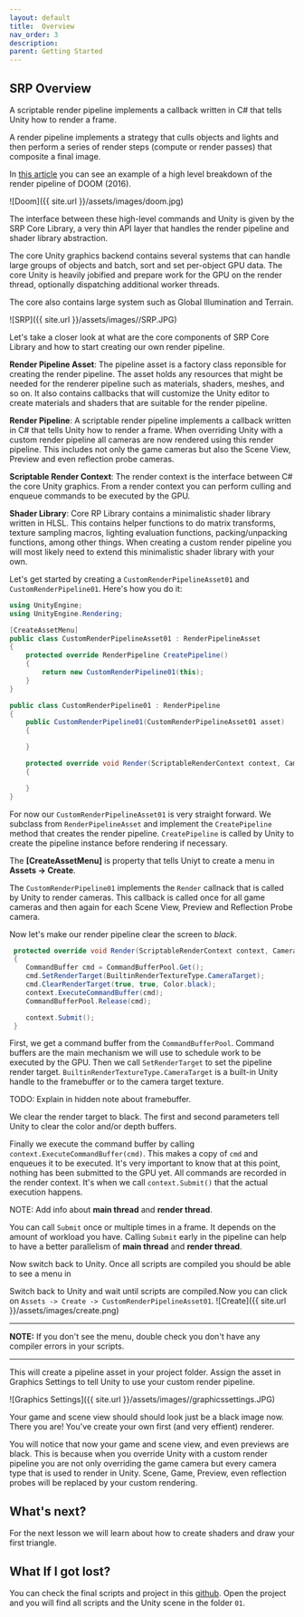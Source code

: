 ```yaml
---
layout: default
title:  Overview
nav_order: 3
description: 
parent: Getting Started
---
```


## SRP Overview

A scriptable render pipeline implements a callback written in C# that tells Unity how to render a frame. 

A render pipeline implements a strategy that culls objects and lights and then perform a series of render steps (compute or render passes) that composite a final image. 

In [this article](http://www.adriancourreges.com/blog/2016/09/09/doom-2016-graphics-study/) you can see an example of a high level breakdown of the render pipeline of DOOM (2016).

![Doom]({{ site.url }}/assets/images/doom.jpg)

The interface between these high-level commands and Unity is given by the SRP Core Library, a very thin API layer that handles the render pipeline and shader library abstraction. 

The core Unity graphics backend contains several systems that can handle large groups of objects and batch, sort and set per-object GPU data. The core Unity is heavily jobified and prepare work for the GPU on the render thread, optionally dispatching additional worker threads.

The core also contains large system such as Global Illumination and Terrain.

![SRP]({{ site.url }}/assets/images//SRP.JPG)

Let's take a closer look at what are the core components of SRP Core Library and how to start creating our own render pipeline.

__Render Pipeline Asset__: The pipeline asset is a factory class reponsible for creating the render pipeline. The asset holds any resources that might be needed for the renderer pipeline such as materials, shaders, meshes, and so on. It also contains callbacks that will customize the Unity editor to create materials and shaders that are suitable for the render pipeline.

__Render Pipeline__: A scriptable render pipeline implements a callback written in C# that tells Unity how to render a frame. When overriding Unity with a custom render pipeline all cameras are now rendered using this render pipeline. This includes not only the game cameras but also the Scene View, Preview and even reflection probe cameras.

__Scriptable Render Context__: The render context is the interface between C# the core Unity graphics. From a render context you can perform culling and enqueue commands to be executed by the GPU.

__Shader Library__: Core RP Library contains a minimalistic shader library written in HLSL. This contains helper functions to do matrix transforms, texture sampling macros, lighting evaluation functions, packing/unpacking functions, among other things. When creating a custom render pipeline you will most likely need to extend this minimalistic shader library with your own. 

Let's get started by creating a `CustomRenderPipelineAsset01` and `CustomRenderPipeline01`. Here's how you do it:

```csharp
using UnityEngine;
using UnityEngine.Rendering;

[CreateAssetMenu]
public class CustomRenderPipelineAsset01 : RenderPipelineAsset
{
    protected override RenderPipeline CreatePipeline()
    {
        return new CustomRenderPipeline01(this);
    }
}
```

```csharp
public class CustomRenderPipeline01 : RenderPipeline
{
    public CustomRenderPipeline01(CustomRenderPipelineAsset01 asset)
    {

    } 

    protected override void Render(ScriptableRenderContext context, Camera[] cameras)
    {

    }
}
```

For now our `CustomRenderPipelineAsset01` is very straight forward. We subclass from `RenderPipelineAsset` and implement the `CreatePipeline` method that creates the render pipeline. `CreatePipeline` is called by Unity to create the pipeline instance before rendering if necessary.

The __[CreateAssetMenu]__ is property that tells Uniyt to create a menu in __Assets -> Create__. 

The `CustomRenderPipeline01` implements the `Render` callnack that is called by Unity to render cameras. This callback is called once for all game cameras and then again for each Scene View, Preview and Reflection Probe camera. 

Now let's make our render pipeline clear the screen to _black_.

```csharp
 protected override void Render(ScriptableRenderContext context, Camera[] cameras)
 {
    CommandBuffer cmd = CommandBufferPool.Get();
    cmd.SetRenderTarget(BuiltinRenderTextureType.CameraTarget);
    cmd.ClearRenderTarget(true, true, Color.black);
    context.ExecuteCommandBuffer(cmd);
    CommandBufferPool.Release(cmd);

    context.Submit();
 }
```

First, we get a command buffer from the `CommandBufferPool`. Command buffers are the main mechanism we will use to schedule work to be executed by the GPU. Then we call `SetRenderTarget` to set the pipeline render target. `BuiltinRenderTextureType.CameraTarget` is a built-in Unity handle to the framebuffer or to the camera target texture.

TODO: Explain in hidden note about framebuffer.

We clear the render target to black. The first and second parameters tell Unity to clear the color and/or depth buffers.

Finally we execute the command buffer by calling `context.ExecuteCommandBuffer(cmd)`. This makes a copy of `cmd` and enqueues it to be executed. It's very important to know that at this point, nothing has been submitted to the GPU yet. All commands are recorded in the render context. It's when we call `context.Submit()` that the actual execution happens. 

NOTE: Add info about __main thread__ and __render thread__.

You can call `Submit` once or multiple times in a frame. It depends on the amount of workload you have. Calling `Submit` early in the pipeline can help to have a better parallelism of __main thread__ and __render thread__.

Now switch back to Unity. Once all scripts are compiled you should be able to see a menu in 

Switch back to Unity and wait until scripts are compiled.Now you can click on `Assets -> Create -> CustomRenderPipelineAsset01`. 
![Create]({{ site.url }}/assets/images/create.png)

---
**NOTE:** 
If you don't see the menu, double check you don't have any compiler errors in your scripts.

---


This will create a pipeline asset in your project folder. Assign the asset in Graphics Settings to tell Unity to use your custom render pipeline. 

![Graphics Settings]({{ site.url }}/assets/images//graphicssettings.JPG)

Your game and scene view should should look just be a black image now. There you are! You've create your own first (and very effient) renderer.

You will notice that now your game and scene view, and even previews are black. This is because when you override Unity with a custom render pipeline you are not only overriding the game camera but every camera type that is used to render in Unity. Scene, Game, Preview, even reflection probes will be replaced by your custom rendering.

## What's next?
For the next lesson we will learn about how to create shaders and draw your first triangle.

## What If I got lost?
You can check the final scripts and project in this [github](https://github.com/phi-lira/learnsrp). Open the project and you will find all scripts and the Unity scene in the folder `01`.



